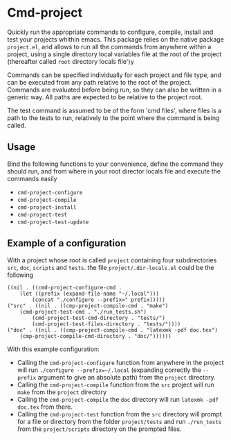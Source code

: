 # Cmd-project

Quickly run the appropriate commands to configure, compile, install
and test your projects whithin emacs. This package relies on the
native package `project.el`, and allows to run all the commands
from anywhere within a project, using a single directory local
variables file at the root of the project (thereafter called
`root` directory locals file')y

Commands can be specified individually for each project and
file type, and can be executed from any path relative to the root
of the project. Commands are evaluated before being run, so they can
also be written in a generic way. All paths are expected to be
relative to the project root.

The test command is assumed to be of the form 'cmd files', where files
is a path to the tests to run, relatively to the point where the command
is being called.

## Usage
Bind the following functions to your convenience, define the command
they should run, and from where in your root director locals file and execute the
commands easily
- `cmd-project-configure`
- `cmd-project-compile`
- `cmd-project-install`
- `cmd-project-test`
- `cmd-project-test-update`

## Example of a configuration
With a project whose root is called `project` containing four
subdirectories `src`, `doc`, `scripts` and `tests`.
the file `project/.dir-locals.el` could be the following
```
((nil . ((cmd-project-configure-cmd .
	(let ((prefix (expand-file-name "~/.local")))
		(concat "./configure --prefix=" prefix)))))
("src" . ((nil . ((cmp-project-compile-cmd . "make")
	(cmd-project-test-cmd . "./run_tests.sh")
		(cmd-project-test-cmd-directory . "tests/")
		(cmd-project-test-files-directory . "tests/"))))
("doc" . ((nil . ((cmp-project-compile-cmd . "latexmk -pdf doc.tex")
	(cmp-project-compile-cmd-directory . "doc/"))))))
```
With this example configuration:
- Calling the `cmd-project-configure` function
from anywhere in the project will run `./configure --prefix=~/.local`
(expanding correctly the `--prefix` argument to give an absolute path)
from the `project` directory.
- Calling the `cmd-project-compile` function from
the `src` project will run` make` from the `project` directory
- Calling the `cmd-project-compile` the `doc` directory will run `latexmk -pdf doc.tex` from
there.
- Calling the `cmd-project-test` function from the
`src` directory will prompt for a file or directory from the folder `project/tests`
and run `./run_tests` from the `project/scripts` directory on the prompted files.
